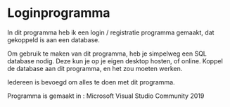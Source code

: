 # Loginprogramma
In dit programma heb ik een login / registratie programma gemaakt, dat gekoppeld is aan een database.

Om gebruik te maken van dit programma, heb je simpelweg een SQL database nodig. Deze kun je op je eigen desktop hosten, of online.
Koppel de database aan dit programma, en het zou moeten werken.

Iedereen is bevoegd om alles te doen met dit programma.

Programma is gemaakt in : Microsoft Visual Studio Community 2019
